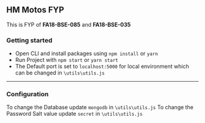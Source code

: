 ## HM Motos FYP

This is FYP of **FA18-BSE-085** and **FA18-BSE-035**

### Getting started

- Open CLI and install packages using `npm install` or `yarn`
- Run Project with `npm start` or `yarn start`
- The Default port is set to `localhost:5000` for local environment which can be changed in `\utils\utils.js`

---

### Configuration

To change the Database update `mongodb` in `\utils\utils.js`
To change the Password Salt value update `secret` in `\utils\utils.js`
